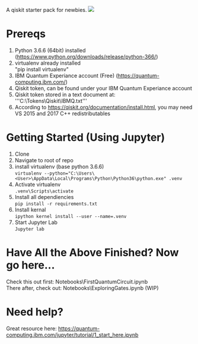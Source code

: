 A qiskit starter pack for newbies. 
![](https://imgur.com/0y3rWip.png)

# Prereqs
1. Python 3.6.6 (64bit) installed (https://www.python.org/downloads/release/python-366/)
2. virtualenv already installed  
  "pip install virtualenv"
3. IBM Quantum Experiance account (Free) (https://quantum-computing.ibm.com/)
4. Qiskit token, can be found under your IBM Quantum Experiance account
5. Qiskit token stored in a text document at:  
  '''C:\Tokens\Qiskit\IBMQ.txt'''
6. According to https://qiskit.org/documentation/install.html, you may need VS 2015 and 2017 C++ redistributables 

# Getting Started (Using Jupyter)
1. Clone  
2. Navigate to root of repo
3. install virtualenv (base python 3.6.6)  
  ```virtualenv --python="C:\Users\<User>\AppData\Local\Programs\Python\Python36\python.exe" .venv```  
4. Activate virtualenv  
  ```.venv\Scripts\activate```
5. Install all dependiencies  
  ```pip install -r requirements.txt```  
6. Install kernal  
  ```ipython kernel install --user --name=.venv```
7. Start Jupyter Lab  
  ```Jupyter lab```

# Have All the Above Finished? Now go here...  
Check this out first: Notebooks\FirstQuantumCircuit.ipynb  
There after, check out: Notebooks\ExploringGates.ipynb (WIP)

# Need help?
Great resource here: https://quantum-computing.ibm.com/jupyter/tutorial/1_start_here.ipynb

